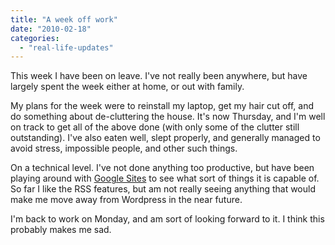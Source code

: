 ```yaml
---
title: "A week off work"
date: "2010-02-18"
categories: 
  - "real-life-updates"
---
```


This week I have been on leave. I've not really been anywhere, but have largely spent the week either at home, or out with family.  
  
My plans for the week were to reinstall my laptop, get my hair cut off, and do something about de-cluttering the house. It's now Thursday, and I'm well on track to get all of the above done (with only some of the clutter still outstanding). I've also eaten well, slept properly, and generally managed to avoid stress, impossible people, and other such things.  
  
On a technical level. I've not done anything too productive, but have been playing around with [Google Sites](http://sites.google.com/) to see what sort of things it is capable of. So far I like the RSS features, but am not really seeing anything that would make me move away from Wordpress in the near future.  
  
I'm back to work on Monday, and am sort of looking forward to it. I think this probably makes me sad.
